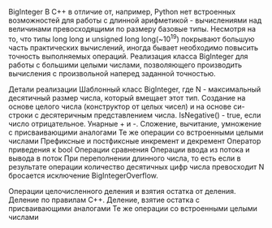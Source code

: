 BigInteger
В C++ в отличие от, например, Python нет встроенных возможностей для работы с длинной арифметикой - вычислениями над величинами превосходящими по размеру базовые типы. Несмотря на то, что типы long long и unsigned long long(~$10^19$) покрывают большую часть практических вычислений, иногда бывает необходимо повысить точность выполняемых операций.
Реализация класса BigInteger для работы с большими целыми числами, позволяющего производить вычисления с произвольной наперед заданной точностью.

Детали реализации
Шаблонный класс BigInteger<N>, где N - максимальный десятичный размер числа, который вмещает этот тип.
Создание на основе целого числа (конструктор от целых чисел) и на основе си-строки с десятеричным представлением числа.
IsNegative() - true, если число отрицательное.
Унарные + и -.
Сложение, вычитание, умножение с присваивающими аналогами
Те же операции со встроенными целыми числами
Префиксные и постфиксные инкремент и декремент
Оператор приведения к bool
Операции сравнения
Операции ввода из потока и вывода в поток
При переполнении длинного числа, то есть если в результате операции количество десятичных цифр числа превосходит N бросается исключение BigIntegerOverflow.

Операции целочисленного деления и взятия остатка от деления. Деление по правилам C++.
Деление, взятие остатка с присваивающими аналогами
Те же операции со встроенными целыми числами
